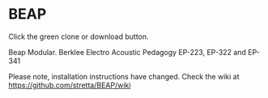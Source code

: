 BEAP
====
Click the green clone or download button.

Beap Modular. Berklee Electro Acoustic Pedagogy
EP-223, EP-322 and EP-341

Please note, installation instructions have changed.
Check the wiki at https://github.com/stretta/BEAP/wiki
